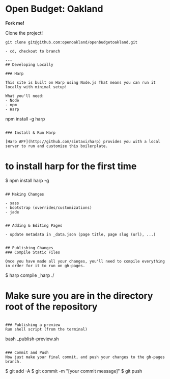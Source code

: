 # Open Budget: Oakland

__Fork me!__

Clone the project!
```
git clone git@github.com:openoakland/openbudgetoakland.git

- cd, checkout to branch

---
## Developing Locally

### Harp

This site is built on Harp using Node.js That means you can run it locally with minimal setup!

What you'll need: 
- Node
- npm
- Harp

```
npm install -g harp
```

### Install & Run Harp

[Harp APF](http://github.com/sintaxi/harp) provides you with a local server to run and customize this boilerplate.

```
# to install harp for the first time
$ npm install harp -g
```

## Making Changes

- sass
- bootstrap (overrides/customizations)
- jade


## Adding & Editing Pages

- update metadata in _data.json (page title, page slug (url), ...)


## Publishing Changes
### Compile Static Files

Once you have made all your changes, you'll need to compile everything in order for it to run on gh-pages.

```
$ harp compile _harp ./
# Make sure you are in the directory root of the repository
```

### Publishing a preview
Run shell script (from the terminal)

```
bash _publish-preview.sh
```

### Commit and Push
Now just make your final commit, and push your changes to the gh-pages branch.

```
$ git add -A
$ git commit -m "[your commit message]"
$ git push
```
